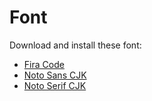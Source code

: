 # Font
Download and install these font:
* [Fira Code](https://github.com/tonsky/FiraCode/releases)
* [Noto Sans CJK](https://noto-website-2.storage.googleapis.com/pkgs/NotoSansCJK.ttc.zip)
* [Noto Serif CJK](https://noto-website-2.storage.googleapis.com/pkgs/NotoSerifCJK.ttc.zip)
